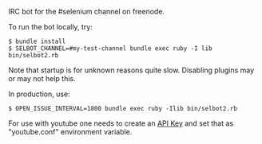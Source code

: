 IRC bot for the #selenium channel on freenode.

To run the bot locally, try:

    $ bundle install
    $ SELBOT_CHANNEL=#my-test-channel bundle exec ruby -I lib bin/selbot2.rb
    
Note that startup is for unknown reasons quite slow. Disabling plugins may or may not help this.

In production, use:

    $ OPEN_ISSUE_INTERVAL=1800 bundle exec ruby -Ilib bin/selbot2.rb

For use with youtube one needs to create an [API Key](https://developers.google.com/youtube/registering_an_application) and set that as "youtube.conf" environment variable.

